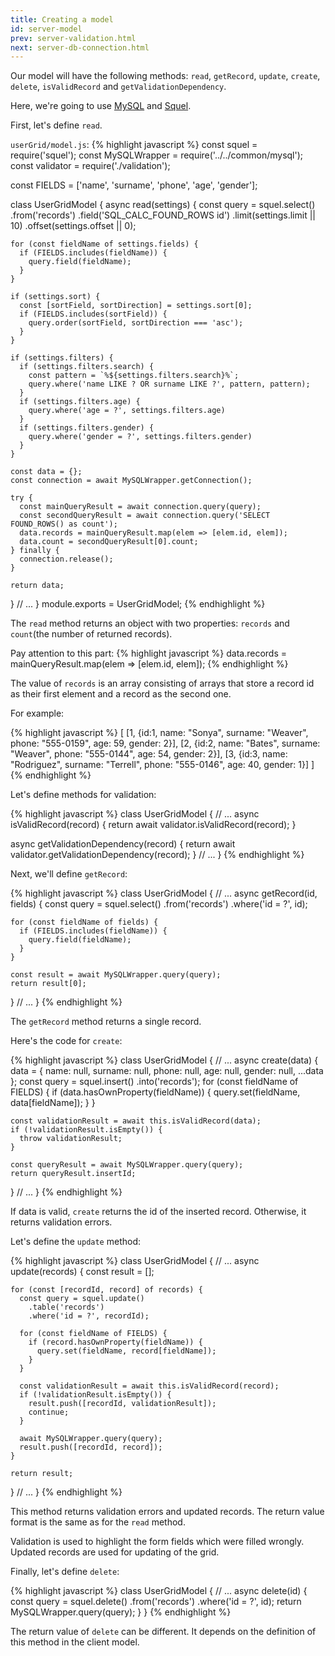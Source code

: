 ```yaml
---
title: Creating a model
id: server-model
prev: server-validation.html
next: server-db-connection.html
---
```


Our model will have the following methods: `read`, `getRecord`, `update`, `create`, `delete`, `isValidRecord` and `getValidationDependency`.

Here, we're going to use [MySQL](https://github.com/mysqljs/mysql) and [Squel](https://hiddentao.com/squel/).

First, let's define `read`.

`userGrid/model.js`:
{% highlight javascript %}
const squel = require('squel');
const MySQLWrapper = require('../../common/mysql');
const validator = require('./validation');

const FIELDS = ['name', 'surname', 'phone', 'age', 'gender'];

class UserGridModel {
  async read(settings) {
    const query = squel.select()
      .from('records')
      .field('SQL_CALC_FOUND_ROWS id')
      .limit(settings.limit || 10)
      .offset(settings.offset || 0);

    for (const fieldName of settings.fields) {
      if (FIELDS.includes(fieldName)) {
        query.field(fieldName);
      }
    }

    if (settings.sort) {
      const [sortField, sortDirection] = settings.sort[0];
      if (FIELDS.includes(sortField)) {
        query.order(sortField, sortDirection === 'asc');
      }
    }

    if (settings.filters) {
      if (settings.filters.search) {
        const pattern = `%${settings.filters.search}%`;
        query.where('name LIKE ? OR surname LIKE ?', pattern, pattern);
      }
      if (settings.filters.age) {
        query.where('age = ?', settings.filters.age)
      }
      if (settings.filters.gender) {
        query.where('gender = ?', settings.filters.gender)
      }
    }

    const data = {};
    const connection = await MySQLWrapper.getConnection();

    try {
      const mainQueryResult = await connection.query(query);
      const secondQueryResult = await connection.query('SELECT FOUND_ROWS() as count');
      data.records = mainQueryResult.map(elem => [elem.id, elem]);
      data.count = secondQueryResult[0].count;
    } finally {
      connection.release();
    }

    return data;
  }
  // ...
}
module.exports = UserGridModel;
{% endhighlight %}

The `read` method returns an object with two properties: `records` and `count`(the number of returned records).

Pay attention to this part:
{% highlight javascript %}
data.records = mainQueryResult.map(elem => [elem.id, elem]);
{% endhighlight %}

The value of `records` is an array consisting of arrays that store a record id as their first element and
a record as the second one.

For example:

{% highlight javascript %}
[
   [1, {id:1, name: "Sonya", surname: "Weaver", phone: "555-0159", age: 59, gender: 2}],
   [2, {id:2, name: "Bates", surname: "Weaver", phone: "555-0144", age: 54, gender: 2}],
   [3, {id:3, name: "Rodriguez", surname: "Terrell", phone: "555-0146", age: 40, gender: 1}]
]
{% endhighlight %}


Let's define methods for validation:

{% highlight javascript %}
class UserGridModel {
  // ...
  async isValidRecord(record) {
    return await validator.isValidRecord(record);
  }

  async getValidationDependency(record) {
    return await validator.getValidationDependency(record);
  }
  // ...
}
{% endhighlight %}

Next, we'll define `getRecord`:

{% highlight javascript %}
class UserGridModel {
  // ...
  async getRecord(id, fields) {
    const query = squel.select()
      .from('records')
      .where('id = ?', id);

    for (const fieldName of fields) {
      if (FIELDS.includes(fieldName)) {
        query.field(fieldName);
      }
    }

    const result = await MySQLWrapper.query(query);
    return result[0];
  }
  // ...
}
{% endhighlight %}

The `getRecord` method returns a single record.

Here's the code for `create`:

{% highlight javascript %}
class UserGridModel {
  // ...
  async create(data) {
    data = {
      name: null,
      surname: null,
      phone: null,
      age: null,
      gender: null,
      ...data
    };
    const query = squel.insert()
      .into('records');
    for (const fieldName of FIELDS) {
      if (data.hasOwnProperty(fieldName)) {
        query.set(fieldName, data[fieldName]);
      }
    }

    const validationResult = await this.isValidRecord(data);
    if (!validationResult.isEmpty()) {
      throw validationResult;
    }

    const queryResult = await MySQLWrapper.query(query);
    return queryResult.insertId;
  }
  // ...
}
{% endhighlight %}

If data is valid, `create` returns the id of the inserted record. Otherwise, it returns validation errors.

Let's define the `update` method:

{% highlight javascript %}
class UserGridModel {
  // ...
  async update(records) {
    const result = [];

    for (const [recordId, record] of records) {
      const query = squel.update()
        .table('records')
        .where('id = ?', recordId);

      for (const fieldName of FIELDS) {
        if (record.hasOwnProperty(fieldName)) {
          query.set(fieldName, record[fieldName]);
        }
      }

      const validationResult = await this.isValidRecord(record);
      if (!validationResult.isEmpty()) {
        result.push([recordId, validationResult]);
        continue;
      }

      await MySQLWrapper.query(query);
      result.push([recordId, record]);
    }

    return result;
  }
  // ...
}
{% endhighlight %}

This method returns validation errors and updated records. The return value format is the same as for the `read` method.

Validation is used to highlight the form fields which were filled wrongly.
Updated records are used for updating of the grid.

Finally, let's define `delete`:

{% highlight javascript %}
class UserGridModel {
  // ...
  async delete(id) {
    const query = squel.delete()
      .from('records')
      .where('id = ?', id);
    return MySQLWrapper.query(query);
  }
}
{% endhighlight %}

The return value of `delete` can be different. It depends on the definition of this method in the client model.
